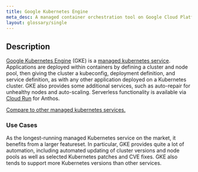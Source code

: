 ```yaml
---
title: Google Kubernetes Engine
meta_desc: A managed container orchestration tool on Google Cloud Platform (GCP), allowing for the deployment and automated management of containerized applications.
layout: glossary/single
---
```


## Description

[Google Kubernetes Engine](https://cloud.google.com/kubernetes-engine) (GKE) is a [managed kubernetes service](/learn/glossary/managed-kubernetes). Applications are deployed within containers by defining a cluster and node pool, then giving the cluster a kubeconfig, deployment definition, and service definition, as with any other application deployed on a Kubernetes cluster. GKE also provides some additional services, such as auto-repair for unhealthy nodes and auto-scaling. Serverless functionality is available via [Cloud Run](https://cloud.google.com/run) for Anthos.

[Compare to other managed kubernetes services.](/learn/glossary/managed-kubernetes)

### Use Cases

As the longest-running managed Kubernetes service on the market, it benefits from a larger featureset. In particular, GKE provides quite a lot of automation, including automated updating of cluster versions and node pools as well as selected Kubernetes patches and CVE fixes. GKE also tends to support more Kubernetes versions than other services.
